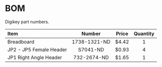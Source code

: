 # BOM

Digikey part numbers.

| Item       | Number    |  Price | Quantity | 
|:-----------|:---------:|:------:|:--------:|
| Breadboard | 	1738-1321-ND | $4.42 | 1 | 
| JP2 - JP5 Female Header | S7041-ND | $0.93 | 4 |
| JP1 Right Angle Header | 732-2674-ND | $1.65 | 1 | 

